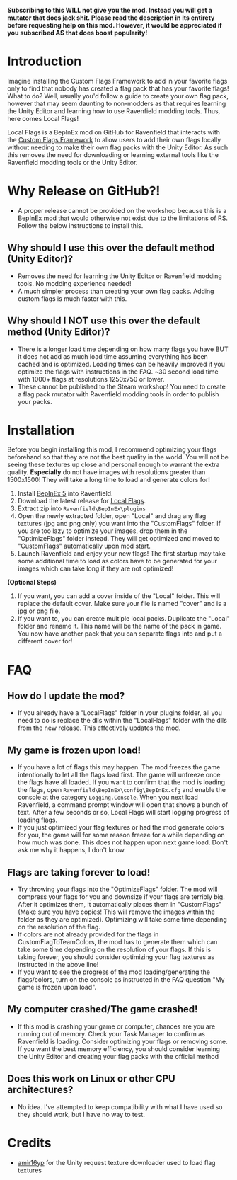 **Subscribing to this WILL not give you the mod. Instead you will get a mutator that does jack shit. Please read the description in its entirety before requesting help on this mod. However, it would be appreciated if you subscribed AS that does boost popularity!**

# Introduction
Imagine installing the Custom Flags Framework to add in your favorite flags only to find that nobody has created a flag pack that has your favorite flags! What to do? Well, usually you'd follow a guide to create your own flag pack, however that may seem daunting to non-modders as that requires learning the Unity Editor and learning how to use Ravenfield modding tools. Thus, here comes Local Flags!

Local Flags is a BepInEx mod on GitHub for Ravenfield that interacts with the [Custom Flags Framework](https://steamcommunity.com/sharedfiles/filedetails/?id=3385310995) to allow users to add their own flags locally without needing to make their own flag packs with the Unity Editor. As such this removes the need for downloading or learning external tools like the Ravenfield modding tools or the Unity Editor.

# Why Release on GitHub?!
- A proper release cannot be provided on the workshop because this is a BepInEx mod that would otherwise not exist due to the limitations of RS. Follow the below instructions to install this.

## Why should I use this over the default method (Unity Editor)?
- Removes the need for learning the Unity Editor or Ravenfield modding tools. No modding experience needed!
- A much simpler process than creating your own flag packs. Adding custom flags is much faster with this.

## Why should I NOT use this over the default method (Unity Editor)?
- There is a longer load time depending on how many flags you have BUT it does not add as much load time assuming everything has been cached and is optimized. Loading times can be heavily improved if you optimize the flags with instructions in the FAQ. ~30 second load time with 1000+ flags at resolutions 1250x750 or lower.
- These cannot be published to the Steam workshop! You need to create a flag pack mutator with Ravenfield modding tools in order to publish your packs.

# Installation

Before you begin installing this mod, I recommend optimizing your flags beforehand so that they are not the best quality in the world. You will not be seeing these textures up close and personal enough to warrant the extra quality. **Especially** do not have images with resolutions greater than 1500x1500! They will take a long time to load and generate colors for!

1. Install [BepInEx 5](https://github.com/BepInEx/BepInEx) into Ravenfield.
2. Download the latest release for [Local Flags](https://github.com/MianReplicate/Local-Flags/releases).
3. Extract zip into ```Ravenfield\BepInEx\plugins```
4. Open the newly extracted folder, open "Local" and drag any flag textures (jpg and png only) you want into the "CustomFlags" folder. If you are too lazy to optimize your images, drop them in the "OptimizeFlags" folder instead. They will get optimized and moved to "CustomFlags" automatically upon mod start.
5. Launch Ravenfield and enjoy your new flags! The first startup may take some additional time to load as colors have to be generated for your images which can take long if they are not optimized!

**(Optional Steps)**

1. If you want, you can add a cover inside of the "Local" folder. This will replace the default cover. Make sure your file is named "cover" and is a jpg or png file.
2. If you want to, you can create multiple local packs. Duplicate the "Local" folder and rename it. This name will be the name of the pack in game. You now have another pack that you can separate flags into and put a different cover for!

# FAQ

## How do I update the mod?
- If you already have a "LocalFlags" folder in your plugins folder, all you need to do is replace the dlls within the "LocalFlags" folder with the dlls from the new release. This effectively updates the mod.

## My game is frozen upon load!
- If you have a lot of flags this may happen. The mod freezes the game intentionally to let all the flags load first. The game will unfreeze once the flags have all loaded. If you want to confirm that the mod is loading the flags, open ```Ravenfield\BepInEx\config\BepInEx.cfg``` and enable the console at the category ```Logging.Console```. When you next load Ravenfield, a command prompt window will open that shows a bunch of text. After a few seconds or so, Local Flags will start logging progress of loading flags.
- If you just optimized your flag textures or had the mod generate colors for you, the game will for some reason freeze for a while depending on how much was done. This does not happen upon next game load. Don't ask me why it happens, I don't know.

## Flags are taking forever to load!
- Try throwing your flags into the "OptimizeFlags" folder. The mod will compress your flags for you and downsize if your flags are terribly big. After it optimizes them, it automatically places them in "CustomFlags" (Make sure you have copies! This will remove the images within the folder as they are optimized). Optimizing will take some time depending on the resolution of the flag.
- If colors are not already provided for the flags in CustomFlagToTeamColors, the mod has to generate them which can take some time depending on the resolution of your flags. If this is taking forever, you should consider optimizing your flag textures as instructed in the above line!
- If you want to see the progress of the mod loading/generating the flags/colors, turn on the console as instructed in the FAQ question "My game is frozen upon load".

## My computer crashed/The game crashed!
- If this mod is crashing your game or computer, chances are you are running out of memory. Check your Task Manager to confirm as Ravenfield is loading. Consider optimizing your flags or removing some. If you want the best memory efficiency, you should consider learning the Unity Editor and creating your flag packs with the official method

## Does this work on Linux or other CPU architectures?
- No idea. I've attempted to keep compatibility with what I have used so they should work, but I have no way to test.

# Credits
- [amir16yp](https://github.com/amir16yp) for the Unity request texture downloader used to load flag textures
